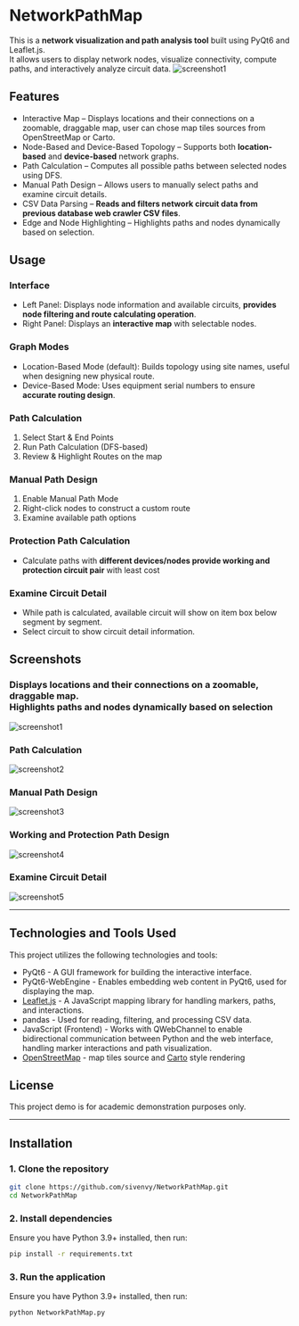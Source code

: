 # NetworkPathMap
This is a **network visualization and path analysis tool** built using PyQt6 and Leaflet.js.<br>
It allows users to display network nodes, visualize connectivity, compute paths, and interactively analyze circuit data.
![screenshot1](https://github.com/sivenvy/NetworkPathMap/blob/main/NetworkPathMap/screenshots/Network%20Path%20Map%202025-02-23%2010-39-21.gif "gif1")
## Features
- Interactive Map – Displays locations and their connections on a zoomable, draggable map, user can chose map tiles sources from OpenStreetMap or Carto.<br>
- Node-Based and Device-Based Topology – Supports both **location-based** and **device-based** network graphs.<br>
- Path Calculation – Computes all possible paths between selected nodes using DFS.<br>
- Manual Path Design – Allows users to manually select paths and examine circuit details.<br>
- CSV Data Parsing – **Reads and filters network circuit data from previous database web crawler CSV files**.<br>
- Edge and Node Highlighting – Highlights paths and nodes dynamically based on selection.<br>


## Usage

### Interface
- Left Panel: Displays node information and available circuits, **provides node filtering and route calculating operation**.<br>
- Right Panel: Displays an **interactive map** with selectable nodes.<br>
### Graph Modes
- Location-Based Mode (default): Builds topology using site names, useful when designing new physical route.<br>
- Device-Based Mode: Uses equipment serial numbers to ensure **accurate routing design**.<br>
### Path Calculation
1. Select Start & End Points<br>
2. Run Path Calculation (DFS-based)<br>
3. Review & Highlight Routes on the map<br>
### Manual Path Design
1. Enable Manual Path Mode<br>
2. Right-click nodes to construct a custom route<br>
3. Examine available path options<br>
### Protection Path Calculation
- Calculate paths with **different devices/nodes provide working and protection circuit pair** with least cost<br>
### Examine Circuit Detail
- While path is calculated, available circuit will show on item box below segment by segment.<br>
- Select circuit to show circuit detail information.<br>


## Screenshots

### Displays locations and their connections on a zoomable, draggable map.<br>Highlights paths and nodes dynamically based on selection
![screenshot1](https://github.com/sivenvy/NetworkPathMap/blob/main/NetworkPathMap/screenshots/Network%20Path%20Map%202025-02-23%2010-39-21.gif "gif1")
### Path Calculation
![screenshot2](https://github.com/sivenvy/NetworkPathMap/blob/main/NetworkPathMap/screenshots/Network%20Path%20Map%202025-02-23%2010-42-00.gif "gif2")
### Manual Path Design
![screenshot3](https://github.com/sivenvy/NetworkPathMap/blob/main/NetworkPathMap/screenshots/Network%20Path%20Map%202025-02-23%2010-43-20.gif "gif3")
### Working and Protection Path Design
![screenshot4](https://github.com/sivenvy/NetworkPathMap/blob/main/NetworkPathMap/screenshots/s4.JPG "ss1")
### Examine Circuit Detail
![screenshot5](https://github.com/sivenvy/NetworkPathMap/blob/main/NetworkPathMap/screenshots/01.JPG "ss1")

---

## Technologies and Tools Used
This project utilizes the following technologies and tools:

- PyQt6 - A GUI framework for building the interactive interface.
- PyQt6-WebEngine - Enables embedding web content in PyQt6, used for displaying the map.
- [Leaflet.js](https://leafletjs.com/) - A JavaScript mapping library for handling markers, paths, and interactions.
- pandas - Used for reading, filtering, and processing CSV data.
- JavaScript (Frontend) - Works with QWebChannel to enable bidirectional communication between Python and the web interface, handling marker interactions and path visualization.
- [OpenStreetMap](https://www.openstreetmap.org/) - map tiles source and [Carto](https://github.com/gravitystorm/openstreetmap-carto/) style rendering


## License
This project demo is for academic demonstration purposes only.

---
## **Installation**  

### **1. Clone the repository**  
```sh
git clone https://github.com/sivenvy/NetworkPathMap.git
cd NetworkPathMap
```
### **2. Install dependencies**
Ensure you have Python 3.9+ installed, then run:
```sh
pip install -r requirements.txt
```
### **3. Run the application**
Ensure you have Python 3.9+ installed, then run:
```sh
python NetworkPathMap.py
```
